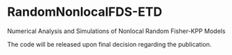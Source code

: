 # RandomNonlocalFDS-ETD
Numerical Analysis and Simulations of Nonlocal Random Fisher-KPP Models

The code will be released upon final decision regarding the publication.
